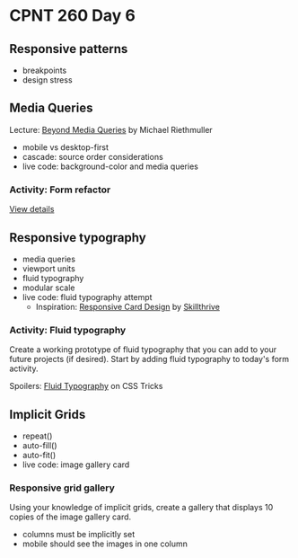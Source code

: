 # CPNT 260 Day 6
## Responsive patterns
- breakpoints
- design stress

## Media Queries
Lecture: [Beyond Media Queries](https://vimeo.com/235428198) by Michael Riethmuller 
- mobile vs desktop-first
- cascade: source order considerations
- live code: background-color and media queries

### Activity: Form refactor
[View details](activities/media-queries-form/README.md)

## Responsive typography
- media queries
- viewport units
- fluid typography
- modular scale
- live code: fluid typography attempt
  - Inspiration: [Responsive Card Design](https://youtu.be/qJf8N46OEMk?t=1730) by [Skillthrive](https://www.youtube.com/channel/UCvHKiUI75ytqUcN851fRR2w)

### Activity: Fluid typography
Create a working prototype of fluid typography that you can add to your future projects (if desired). Start by adding fluid typography to today's form activity.

Spoilers: [Fluid Typography](https://css-tricks.com/snippets/css/fluid-typography/) on CSS Tricks

## Implicit Grids
- repeat()
- auto-fill()
- auto-fit()
- live code: image gallery card

### Responsive grid gallery
Using your knowledge of implicit grids, create a gallery that displays 10 copies of the image gallery card.
- columns must be implicitly set
- mobile should see the images in one column
